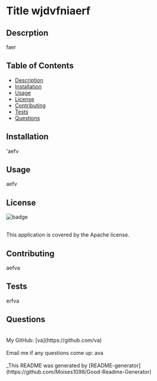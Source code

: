 # Title wjdvfniaerf

## Descrption
faer

## Table of Contents
- [Description](#description)
- [Installation](#installation)
- [Usage](#usage)
- [License](#license)
- [Contributing](#contributing)
- [Tests](#tests)
- [Questions](#questions)

## Installation
'aefv

## Usage
aefv

## License
![badge](https://img.shields.io/badge/license-Apache-blue)

<br />
This application is covered by the Apache license. 

## Contributing
aefva

## Tests
erfva

## Questions
<br />
My GitHub: [va](https://github.com/va)<br />
<br />
Email me if any questions come up: ava<br /><br />
_This README was generated by [README-generator](https://github.com/Moises1098/Good-Readme-Generator)








